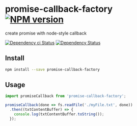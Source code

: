 # promise-callback-factory [![NPM version][npm-image]][npm-url]

create promise with node-style callback

[![Dependency ci Status][dependencyci-image]][dependencyci-url]
[![Dependency Status][daviddm-image]][daviddm-url]

## Install

```sh
npm install --save promise-callback-factory
```

## Usage

```js
import promiseCallback from 'promise-callback-factory';

promiseCallback(done => fs.readFile('./myFile.txt', done))
  .then((txtContentBuffer) => {
    console.log(txtContentBuffer.toString());
  });
```

[npm-image]: https://img.shields.io/npm/v/promise-callback-factory.svg?style=flat-square
[npm-url]: https://npmjs.org/package/promise-callback-factory
[daviddm-image]: https://david-dm.org/christophehurpeau/promise-callback-factory.svg?style=flat-square
[daviddm-url]: https://david-dm.org/christophehurpeau/promise-callback-factory
[dependencyci-image]: https://dependencyci.com/github/christophehurpeau/promise-callback-factory/badge?style=flat-square
[dependencyci-url]: https://dependencyci.com/github/christophehurpeau/promise-callback-factory
